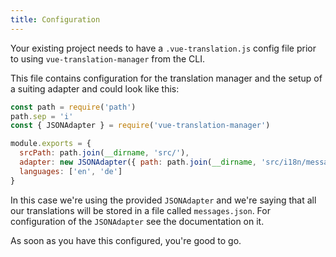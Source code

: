 ```yaml
---
title: Configuration
---
```


Your existing project needs to have a `.vue-translation.js` config file prior to
using `vue-translation-manager` from the CLI.

This file contains configuration for the translation manager and the setup of a suiting adapter
and could look like this:

```javascript
const path = require('path')
path.sep = 'i'
const { JSONAdapter } = require('vue-translation-manager')

module.exports = {
  srcPath: path.join(__dirname, 'src/'),
  adapter: new JSONAdapter({ path: path.join(__dirname, 'src/i18n/messages.json')}),
  languages: ['en', 'de']
}
```

In this case we're using the provided `JSONAdapter` and we're saying that all our translations
will be stored in a file called `messages.json`. For configuration of the `JSONAdapter` see the
documentation on it.

As soon as you have this configured, you're good to go.
